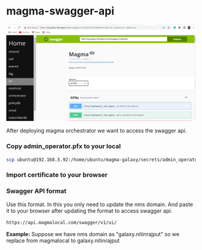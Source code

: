 # magma-swagger-api

![](/magmaAPI.png)

After deploying magma orchestrator we want to access the swagger api.

### Copy admin_operator.pfx to your local
```bash
scp ubuntu@192.168.5.92:/home/ubuntu/magma-galaxy/secrets/admin_operator.pfx .
```
### Import certificate to your browser

### Swagger API format
Use this format. In this you only need to update the nms domain. And paste it to your browser after updating the format to access swagger api.

```bash
https://api.magmalocal.com/swagger/v1/ui/
```

**Example:** Suppose we have nms domain as "galaxy.nitinrajput" so we replace from magmalocal to galaxy.nitinrajput
